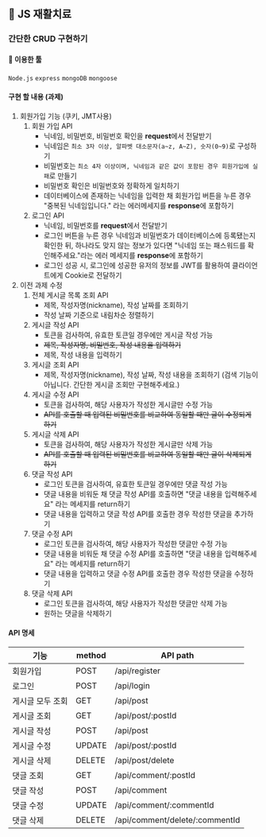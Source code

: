 ## 💊 JS 재활치료

### 간단한 CRUD 구현하기

#### 🔧 이용한 툴

`Node.js` `express` `mongoDB` `mongoose`

#### 구현 할 내용 (과제)

1. 회원가입 기능 (쿠키, JMT사용)
   1. 회원 가입 API
      - 닉네임, 비밀번호, 비밀번호 확인을 **request**에서 전달받기
      - 닉네임은 `최소 3자 이상, 알파벳 대소문자(a~z, A~Z), 숫자(0~9)`로 구성하기
      - 비밀번호는 `최소 4자 이상이며, 닉네임과 같은 값이 포함된 경우 회원가입에 실패`로 만들기
      - 비밀번호 확인은 비밀번호와 정확하게 일치하기
      - 데이터베이스에 존재하는 닉네임을 입력한 채 회원가입 버튼을 누른 경우 "중복된 닉네임입니다." 라는 에러메세지를 **response**에 포함하기
   2. 로그인 API
      - 닉네임, 비밀번호를 **request**에서 전달받기
      - 로그인 버튼을 누른 경우 닉네임과 비밀번호가 데이터베이스에 등록됐는지 확인한 뒤, 하나라도 맞지 않는 정보가 있다면 "닉네임 또는 패스워드를 확인해주세요."라는 에러 메세지를 **response**에 포함하기
      - 로그인 성공 시, 로그인에 성공한 유저의 정보를 JWT를 활용하여 클라이언트에게 Cookie로 전달하기
2. 이전 과제 수정
   1. 전체 게시글 목록 조회 API
      - 제목, 작성자명(nickname), 작성 날짜를 조회하기
      - 작성 날짜 기준으로 내림차순 정렬하기
   2. 게시글 작성 API
      - 토큰을 검사하여, 유효한 토큰일 경우에만 게시글 작성 가능
      - ~~제목, 작성자명, 비밀번호, 작성 내용을 입력하기~~
      - 제목, 작성 내용을 입력하기
   3. 게시글 조회 API
      - 제목, 작성자명(nickname), 작성 날짜, 작성 내용을 조회하기
        (검색 기능이 아닙니다. 간단한 게시글 조회만 구현해주세요.)
   4. 게시글 수정 API
      - 토큰을 검사하여, 해당 사용자가 작성한 게시글만 수정 가능
      - ~~API를 호출할 때 입력된 비밀번호를 비교하여 동일할 때만 글이 수정되게 하기~~
   5. 게시글 삭제 API
      - 토큰을 검사하여, 해당 사용자가 작성한 게시글만 삭제 가능
      - ~~API를 호출할 때 입력된 비밀번호를 비교하여 동일할 때만 글이 삭제되게 하기~~
   6. 댓글 작성 API
      - 로그인 토큰을 검사하여, 유효한 토큰일 경우에만 댓글 작성 가능
      - 댓글 내용을 비워둔 채 댓글 작성 API를 호출하면 "댓글 내용을 입력해주세요" 라는 메세지를 return하기
      - 댓글 내용을 입력하고 댓글 작성 API를 호출한 경우 작성한 댓글을 추가하기
   7. 댓글 수정 API
      - 로그인 토큰을 검사하여, 해당 사용자가 작성한 댓글만 수정 가능
      - 댓글 내용을 비워둔 채 댓글 수정 API를 호출하면 "댓글 내용을 입력해주세요" 라는 메세지를 return하기
      - 댓글 내용을 입력하고 댓글 수정 API를 호출한 경우 작성한 댓글을 수정하기
   8. 댓글 삭제 API
      - 로그인 토큰을 검사하여, 해당 사용자가 작성한 댓글만 삭제 가능
      - 원하는 댓글을 삭제하기

#### API 명세

| 기능             | method | API path                       |
| ---------------- | ------ | ------------------------------ |
| 회원가입         | POST   | /api/register                  |
| 로그인           | POST   | /api/login                     |
| 게시글 모두 조회 | GET    | /api/post                      |
| 게시글 조회      | GET    | /api/post/:postId              |
| 게시글 작성      | POST   | /api/post                      |
| 게시글 수정      | UPDATE | /api/post/:postId              |
| 게시글 삭제      | DELETE | /api/post/delete               |
| 댓글 조회        | GET    | /api/comment/:postId           |
| 댓글 작성        | POST   | /api/comment                   |
| 댓글 수정        | UPDATE | /api/comment/:commentId        |
| 댓글 삭제        | DELETE | /api/comment/delete/:commentId |
